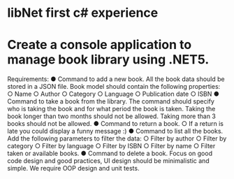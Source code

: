 # libNet first c# experience 
# Create a console application to manage  book library using .NET5.
Requirements:
● Command to add a new book. All the book data should be stored in a JSON file.
Book model should contain the following properties:
○ Name
○ Author
○ Category
○ Language
○ Publication date
○ ISBN
● Command to take a book from the library. The command should specify who is taking
the book and for what period the book is taken. Taking the book longer than two
months should not be allowed. Taking more than 3 books should not be allowed.
● Command to return a book.
○ If a return is late you could display a funny message :)
● Command to list all the books. Add the following parameters to filter the data:
○ Filter by author
○ Filter by category
○ Filter by language
○ Filter by ISBN
○ Filter by name
○ Filter taken or available books.
● Command to delete a book.
Focus on good code design and good practices, UI design should be minimalistic and
simple. We require OOP design and unit tests.
